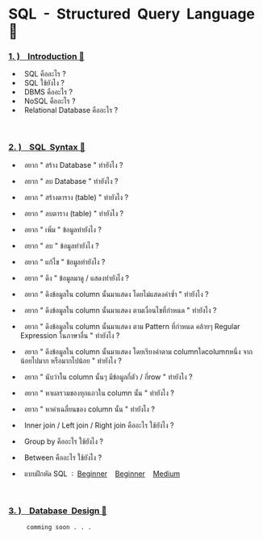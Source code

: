 # SQL &nbsp;-&nbsp; Structured&nbsp; Query&nbsp; Language&nbsp; 🚀

### [1.&nbsp;) &nbsp;&nbsp; Introduction 🔗](https://github.com/Arisa-Kaewsuan/SQL_Exercises/blob/main/Introduction.md)

   -  &nbsp; SQL คืออะไร ?
   -  &nbsp; SQL ใช้ยังไง ?
   -  &nbsp; DBMS คืออะไร ?
   -  &nbsp; NoSQL คืออะไร ?
   -  &nbsp; Relational Database คืออะไร ?

<br/>

### [2.&nbsp;) &nbsp;&nbsp; SQL&nbsp; Syntax 🔗](https://github.com/Arisa-Kaewsuan/SQL_Exercises/blob/main/sqlSyntax.md)

   -  &nbsp; อยาก " สร้าง Database " ทำยังไง ?
   -  &nbsp; อยาก " ลบ Database " ทำยังไง ?
   -  &nbsp; อยาก " สร้างตาราง (table) " ทำยังไง ?
   -  &nbsp; อยาก " ลบตาราง (table) " ทำยังไง ?
   -  &nbsp; อยาก " เพิ่ม " ข้อมูลทำยังไง ?
   -  &nbsp; อยาก " ลบ " ข้อมูลทำยังไง ?
   -  &nbsp; อยาก " แก้ไข " ข้อมูลทำยังไง ?
   -  &nbsp; อยาก " ดึง " ข้อมูลมาดู / แสดงทำยังไง ?
   -  &nbsp; อยาก " ดึงข้อมูลใน column นั้นมาแสดง โดยไม่แสดงค่าซ้ำ " ทำยังไง ?
   -  &nbsp; อยาก " ดึงข้อมูลใน column นั้นมาแสดง ตามเงื่อนไขที่กำหนด " ทำยังไง ?
   -  &nbsp; อยาก " ดึงข้อมูลใน column นั้นมาแสดง ตาม Pattern ที่กำหนด คล้ายๆ Regular Expression ในภาษาอื่น " ทำยังไง ?
   -  &nbsp; อยาก " ดึงข้อมูลใน column นั้นมาแสดง โดยเรียงค่าตาม columnใดcolumnหนึ่ง จากน้อยไปมาก หรือมากไปน้อย " ทำยังไง ?
   -  &nbsp; อยาก " นับว่าใน column นั้นๆ มีข้อมูลกี่ตัว / กี่row " ทำยังไง ?
   -  &nbsp; อยาก " หาผลรวมของทุกแถวใน column นั้น " ทำยังไง ?
   -  &nbsp; อยาก " หาค่าเฉลี่ยนของ column นั้น " ทำยังไง ?
   -  &nbsp; Inner join / Left join / Right join คืออะไร ใช้ยังไง ?
   -  &nbsp; Group by คืออะไร ใช้ยังไง ?
   -  &nbsp; Between คืออะไร ใช้ยังไง ?

-  &nbsp; แบบฝึกหัด SQL &nbsp;:&nbsp; [Beginner](https://www.hackerrank.com/domains/sql) &nbsp;&nbsp; [Beginner](https://sqlzoo.net/wiki/Window_LAG) &nbsp;&nbsp; [Medium](https://www.codingninjas.com/studio/problem-lists/top-100-sql-problems)

<br/>

### [3.&nbsp;) &nbsp;&nbsp; Database&nbsp; Design 🔗](https://github.com/Arisa-Kaewsuan/SQL_Exercises/blob/main/dbDesign.md)

         comming soon . . .

<br/>









